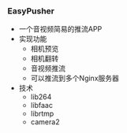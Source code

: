 ### EasyPusher

- 一个音视频简易的推流APP
- 实现功能
  - 相机预览
  - 相机翻转
  - 音视频推流
  - 可以推流到多个Nginx服务器
- 技术
  - lib264
  - libfaac
  - librtmp
  - camera2